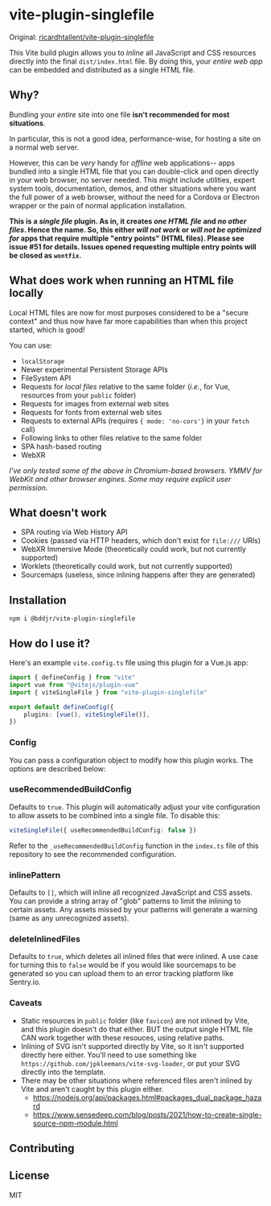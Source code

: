 # vite-plugin-singlefile

Original: [ricardhtallent/vite-plugin-singlefile](https://github.com/ricardhtallent/vite-plugin-singlefile)

This Vite build plugin allows you to _inline_ all JavaScript and CSS resources directly into the final `dist/index.html` file. By doing this, your _entire web app_ can be embedded and distributed as a single HTML file.

## Why?

Bundling your _entire_ site into one file **isn't recommended for most situations**.

In particular, this is not a good idea, performance-wise, for hosting a site on a normal web server.

However, this can be _very_ handy for _offline_ web applications-- apps bundled into a single HTML file that you can double-click and open directly in your web browser, no server needed. This might include utilities, expert system tools, documentation, demos, and other situations where you want the full power of a web browser, without the need for a Cordova or Electron wrapper or the pain of normal application installation.

**This is a _single file_ plugin. As in, it creates _one HTML file_ and _no other files_. Hence the name. So, this either _will not work_ or _will not be optimized for_ apps that require multiple "entry points" (HTML files). Please see issue #51 for details. Issues opened requesting multiple entry points will be closed as `wontfix`.**

## What does work when running an HTML file locally

Local HTML files are now for most purposes considered to be a "secure context" and thus now have far more capabilities than when this project started, which is good!

You can use:

- `localStorage`
- Newer experimental Persistent Storage APIs
- FileSystem API
- Requests for _local files_ relative to the same folder (_i.e._, for Vue, resources from your `public` folder)
- Requests for images from external web sites
- Requests for fonts from external web sites
- Requests to external APIs (requires `{ mode: 'no-cors'}` in your `fetch` call)
- Following links to other files relative to the same folder
- SPA hash-based routing
- WebXR

_I've only tested some of the above in Chromium-based browsers. YMMV for WebKit and other browser engines. Some may require explicit user permission._

## What doesn't work

- SPA routing via Web History API
- Cookies (passed via HTTP headers, which don't exist for `file:///` URIs)
- WebXR Immersive Mode (theoretically could work, but not currently supported)
- Worklets (theoretically could work, but not currently supported)
- Sourcemaps (useless, since inlining happens after they are generated)

## Installation

```shell
npm i @bddjr/vite-plugin-singlefile
```

## How do I use it?

Here's an example `vite.config.ts` file using this plugin for a Vue.js app:

```ts
import { defineConfig } from "vite"
import vue from "@vitejs/plugin-vue"
import { viteSingleFile } from "vite-plugin-singlefile"

export default defineConfig({
	plugins: [vue(), viteSingleFile()],
})
```

### Config

You can pass a configuration object to modify how this plugin works. The options are described below:

### useRecommendedBuildConfig

Defaults to `true`. This plugin will automatically adjust your vite configuration to allow assets to
be combined into a single file. To disable this:

```ts
viteSingleFile({ useRecommendedBuildConfig: false })
```

Refer to the `_useRecommendedBuildConfig` function in the `index.ts` file of this repository to see the
recommended configuration.

### inlinePattern

Defaults to `[]`, which will inline all recognized JavaScript and CSS assets. You can provide a string
array of "glob" patterns to limit the inlining to certain assets. Any assets missed by your patterns will
generate a warning (same as any unrecognized assets).

### deleteInlinedFiles

Defaults to `true`, which deletes all inlined files that were inlined. A use case for turning this to `false` would be if you would like sourcemaps to be generated so you can upload them to an error tracking platform like Sentry.io.

### Caveats

- Static resources in `public` folder (like `favicon`) are not inlined by Vite, and this plugin doesn't do that either. BUT the output single HTML file CAN work together with these resouces, using relative paths.
- Inlining of SVG isn't supported directly by Vite, so it isn't supported directly here either. You'll need to use something like `https://github.com/jpkleemans/vite-svg-loader`, or put your SVG directly into the template.
- There may be other situations where referenced files aren't inlined by Vite and aren't caught by this plugin either.
  - <https://nodejs.org/api/packages.html#packages_dual_package_hazard>
  - <https://www.sensedeep.com/blog/posts/2021/how-to-create-single-source-npm-module.html>

## Contributing

<!-- - Please have PrettierJS installed so your IDE formatting doesn't overwrite the formatting in the source files
- Please clone [vite-plugin-singlefile-example](https://github.com/richardtallent/vite-plugin-singlefile-example) in a sister folder and use it to test your modifications to this plugin before submitting a PR. (I'm happy to take PRs for it as well if you want to add more edge cases to test, such as a large third-party dependency. It's pretty barebones for now.)
- I wasn't able to persuade Jest to run on the bare source file, so it instead compiles and runs the CommonJS distribution file. -->

## License

MIT
